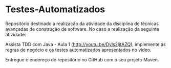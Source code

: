 # Testes-Automatizados
Repositório destinado a realização da atividade da disciplina de técnicas avançadas de construção de software. No caso a realização da seguinte atividade:

Assista TDD com Java - Aula 1 (http://youtu.be/Dyls2ljtAZQ), implemente as regras de negócio e os testes automatizados apresentados no vídeo.

Entregue o endereço do repositório no GitHub com o seu projeto Maven.
